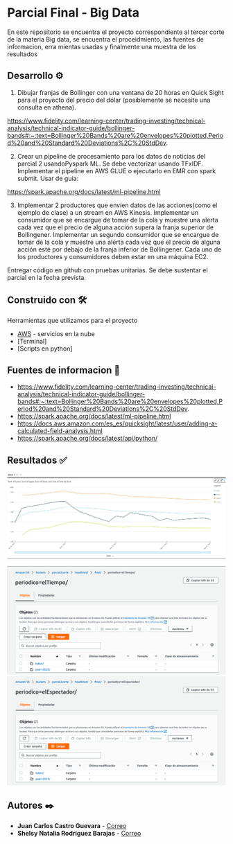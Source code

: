 # Parcial Final - Big Data

En este repositorio se encuentra el proyecto correspondiente al tercer corte de la materia Big data, se encuentra el proceidmiento, las fuentes de informacion, erra mientas usadas y finalmente una muestra de los resultados

## Desarrollo ⚙️

1) Dibujar franjas de Bollinger con una ventana de 20 horas en Quick Sight para el proyecto del precio del dólar (posiblemente se necesite una consulta en athena).

https://www.fidelity.com/learning-center/trading-investing/technical-analysis/technical-indicator-guide/bollinger-bands#:~:text=Bollinger%20Bands%20are%20envelopes%20plotted,Period%20and%20Standard%20Deviations%2C%20StdDev.

2) Crear un pipeline de procesamiento para los datos de noticias del parcial 2 usandoPyspark ML. Se debe vectorizar usando TFxIDF. Implementar el pipeline en AWS GLUE o ejecutarlo en EMR con spark submit.
Usar de guía:

https://spark.apache.org/docs/latest/ml-pipeline.html

3) Implementar 2 productores que envíen datos de las acciones(como el ejemplo de clase) a un stream en AWS Kinesis. Implementar un consumidor que se encargue de tomar de la cola y muestre una alerta cada vez que el precio de alguna acción supera la franja superior de Bollingener. Implementar un segundo consumidor que se encargue de tomar de la cola y muestre una alerta cada vez que el  precio de alguna acción esté por debajo de la franja inferior de Bollingener. Cada uno de los productores y consumidores deben estar en una máquina EC2.


Entregar código en github con pruebas unitarias.
Se debe sustentar el parcial en la fecha prevista.

## Construido con 🛠️

Herramientas que utilizamos para el proyecto

* [AWS](https://www.awsacademy.com/vforcesite/LMS_Login) - servicios en la nube
* [Terminal]
* [Scripts en python]

## Fuentes de informacion 📖

* https://www.fidelity.com/learning-center/trading-investing/technical-analysis/technical-indicator-guide/bollinger-bands#:~:text=Bollinger%20Bands%20are%20envelopes%20plotted,Period%20and%20Standard%20Deviations%2C%20StdDev.
* https://spark.apache.org/docs/latest/ml-pipeline.html
* https://docs.aws.amazon.com/es_es/quicksight/latest/user/adding-a-calculated-field-analysis.html
* https://spark.apache.org/docs/latest/api/python/

## Resultados ✅

![Bollinger](https://github.com/shelsyrod/Parcial3-BD/blob/master/GraficaFranjaBollinger.JPG)

![ElTiempo](https://github.com/shelsyrod/Parcial3-BD/blob/master/ElTiempo.png)
![ElEspectador](https://github.com/shelsyrod/Parcial3-BD/blob/master/ElEspectador.png)

## Autores ✒️

* **Juan Carlos Castro Guevara**  - [Correo](juan.castro03correo.usa.edu.com)
* **Shelsy Natalia Rodriguez Barajas**  - [Correo](shelsy.rodriguez01@correo.usa.edu.co)

